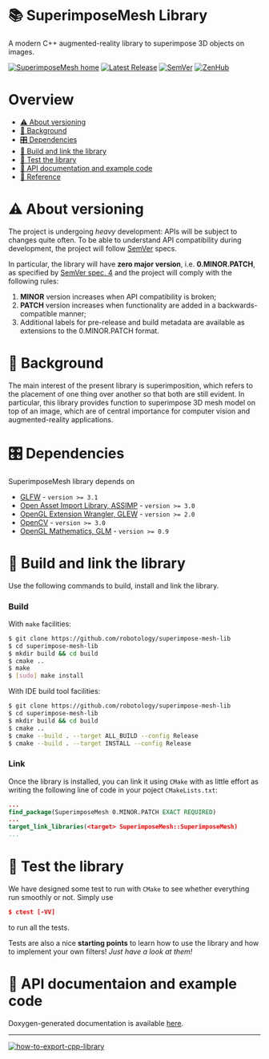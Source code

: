 # 📚 SuperimposeMesh Library

A modern C++ augmented-reality library to superimpose 3D objects on images.

[![SuperimposeMesh home](https://img.shields.io/badge/SuperimposeMesh-Home%20%26%20Doc-E0C57F.svg?style=flat-square)](https://robotology.github.io/superimpose-mesh-lib/doxygen/doc/html/index.html) [![Latest Release](https://img.shields.io/github/release/robotology/superimpose-mesh-lib.svg?style=flat-square&label=Latest%20Release)](https://github.com/robotology/superimpose-mesh-lib/releases) [![SemVer](https://img.shields.io/badge/SemVer-2.0.0-brightgreen.svg?style=flat-square)](http://semver.org/) [![ZenHub](https://img.shields.io/badge/Shipping_faster_with-ZenHub-blue.svg?style=flat-square)](https://zenhub.com)



# Overview
- [⚠️ About versioning](#️-about-versioning)
- [📖 Background](#-background)
- [🎛 Dependencies](#-dependencies)
- [🔨 Build and link the library](#-build-and-link-the-library)
- [🔬 Test the library](#-test-the-library)
- [📝 API documentation and example code](#-api-documentaion-and-example-code)
- [📑 Reference](#-reference)


# ⚠️ About versioning
The project is undergoing _heavy_ development: APIs will be subject to changes quite often.
To be able to understand API compatibility during development, the project will follow [SemVer](http://semver.org/) specs.

In particular, the library will have **zero major version**, i.e. **0.MINOR.PATCH**, as specified by [SemVer spec. 4](http://semver.org/#spec-item-4) and the project will comply with the following rules:
1. **MINOR** version increases when API compatibility is broken;
2. **PATCH** version increases when functionality are added in a backwards-compatible manner;
3. Additional labels for pre-release and build metadata are available as extensions to the 0.MINOR.PATCH format.


# 📖 Background
The main interest of the present library is superimposition, which refers to the placement of one thing over another so that both are still evident.
In particular, this library provides function to superimpose 3D mesh model on top of an image, which are of central importance for computer vision and augmented-reality applications.


# 🎛 Dependencies
SuperimposeMesh library depends on
- [GLFW](http://www.glfw.org) - `version >= 3.1`
- [Open Asset Import Library, ASSIMP](http://assimp.org) - `version >= 3.0`
- [OpenGL Extension Wrangler, GLEW](http://glew.sourceforge.net) - `version >= 2.0`
- [OpenCV](http://opencv.org) - `version >= 3.0`
- [OpenGL Mathematics, GLM](http://glm.g-truc.net) - `version >= 0.9`


# 🔨 Build and link the library
Use the following commands to build, install and link the library.

### Build
With `make` facilities:
```bash
$ git clone https://github.com/robotology/superimpose-mesh-lib
$ cd superimpose-mesh-lib
$ mkdir build && cd build
$ cmake ..
$ make
$ [sudo] make install
```

With IDE build tool facilities:
```bash
$ git clone https://github.com/robotology/superimpose-mesh-lib
$ cd superimpose-mesh-lib
$ mkdir build && cd build
$ cmake ..
$ cmake --build . --target ALL_BUILD --config Release
$ cmake --build . --target INSTALL --config Release
```

### Link
Once the library is installed, you can link it using `CMake` with as little effort as writing the following line of code in your poject `CMakeLists.txt`:
```cmake
...
find_package(SuperimposeMesh 0.MINOR.PATCH EXACT REQUIRED)
...
target_link_libraries(<target> SuperimposeMesh::SuperimposeMesh)
...
```


# 🔬 Test the library
We have designed some test to run with `CMake` to see whether everything run smoothly or not. Simply use
```cmake
$ ctest [-VV]
```
to run all the tests.

Tests are also a nice **starting points** to learn how to use the library and how to implement your own filters! _Just have a look at them!_


# 📝 API documentaion and example code
Doxygen-generated documentation is available [here](https://robotology.github.io/bayes-filters-lib/doxygen/doc/html/index.html).


---
[![how-to-export-cpp-library](https://img.shields.io/badge/-Project%20Template-brightgreen.svg?style=flat-square&logo=data%3Aimage%2Fpng%3Bbase64%2CiVBORw0KGgoAAAANSUhEUgAAAEAAAAA9CAYAAAAd1W%2FBAAAABmJLR0QA%2FwD%2FAP%2BgvaeTAAAACXBIWXMAAAsTAAALEwEAmpwYAAAAB3RJTUUH4QEFECsmoylg4QAABRdJREFUaN7tmmuIVVUUx%2F%2F7OmpaaGP6oedkGJWNIWoFVqRZGkIPSrAQgqhEqSYxszeFUB%2FCAqcXUaSRZmZP6IFm42QEUWAjqT1EQ0dLHTMfaWajv76sM%2BxO59znuY%2Bcs2CYmXv33mud31577bX3WU5lEEDOueDvfpLGSBolaaiksyUNknRyqNs%2BSR2SfrKf1ZJaJG11zv1rzJoX4ETgYWAtpcuvwCvABQHcJMUlPevAi5KmxTTbKalN0hZJ2yRlvO%2BOlzTYvOScmP5fSrreOber1mZcQF9gU2j2dgDNwLgixmwE7ge%2BC415FDi%2FFt1%2BuWfkRuBqH1CJYw8B3vfG7wR61NLDn%2BoZt6IcHma%2F7%2FX0zEo6HpRi4KWeYWOTNswfz9OzoKpr3ov2s4HNnmHtwMAy6Vvk6VkPjKkWgInA5zm2r0eBulJn3P6%2FEdgZo2c%2F8BDQu9wP3Qg8DRyIMGJPFhCfAjOAUcAgwOXQ08%2BC3hSb8SMF5AyfANcG4Iteip7L9QMejNjeAlkEjLZ1n490Ah023g%2FAZ0AL8DWwAdgO%2FBnT9y%2Fgdm8CllggbI9ouxeYD4wsNtBcBXwcY8hGYGqo7xjKJyuAyZ6uQ%2Fb5fO%2BzEcCbMf23ANNzeZ6AYcA8oxeWbcDcIAGJWKOlANgCfGNesBR4Cpjqz15ocgIAr0Z4bE%2FgDhsvSt71kzJAAm7O4uJvABfnSmhKBNBY4PL8D4CYdqcBc4CDETp%2Fs3g2SDFGNRVoVCkARhQYlwJ5vgD7JgDLInTvzsT0mQd8BFyTTzrrnGstd84hqR5Y5321LJtNHrABks6V1FfSkVCzeuUxQweAl4Ah2WAAd5XDA4AzgOdCfVbmAe4G22GI2SXATnGFyBrg1rikw05vhcpwIGMBrI%2Bt3UnAMxYgw7Lc7I7Sf7oF0ajcYZ%2BdTBuA24oF4O%2FnS4ErI4w4E3irgLF22f5%2FMEe7r4AJ3vG7y8WBO4Fvs0T%2B8SEb7y4VgC%2B%2FW0QdGFLSC5hmsaRYWWNp7ikRoK%2FL4uLrbZZ7xnhqFwBHske3lZKelfSBc%2B5o6G6wQdJIuxMcIKnBu5FykrZL2iVpq6TVzrm2CMMHS5ouaYak8MPtlfS6pGbn3Ibw3WQYgKTm8LaSpOwHFgCXJHAC7A80AW0xupb4SzGf%2BUx6CeSzxmcBmQLT8Yl2VoiSDZbx9SgSbkUB%2BPKeHZwyMSn1YOBJ4HBM9tYMnFfqNVs1AQTSYQ8zDOgN3AOsi2n7jn%2FxkUTIqgUAuWSTbW3lyi67ANSpdmS3pIWSXnbOra2U0loB8IikJ4JXYJWUTI0AaA%2F260q%2F%2F8uom0sKIAWQAkgBpABSACmAFEAKIAWQAkgBpABSACmAFEB3kc5uBSD0wuUySVN8AB3dgEF%2FK7PdLWmVpOCV3dGMpCGSZkr6%2FliabeA44CagVdIeSXMl1XtNV0kaH%2B58VkQ1RiXklgQBjAYWW11hVLXbfVY2k3OgKfZ%2BvuYB2Bvk2THltIetYOOiYl2pAXgM%2BLkWAHh21dkktcaM2WolgD3DgbCUCDoceK3KAC7MUkO8A5gJ1Fci2DQBP1YCAHCSFWD9EtH3b3Pxy6sVdYdaZVZHEgA8Fw%2Fi0BcxfVqAyUCvklw84STjCuDDEgEMBxbGtPsDeAA4odb34D5WZt%2BeJ4AmK6PZHPHdQeBtYOz%2FNTEZCbwQU%2FaSq0x%2BEtCnqi6eMIxJWUrZAxd%2FPHjoY%2FZQYrnFHIvqh2zNj6uGTf8ARTOPo64fR94AAAAASUVORK5CYII%3D)](https://github.com/robotology/how-to-export-cpp-library)

